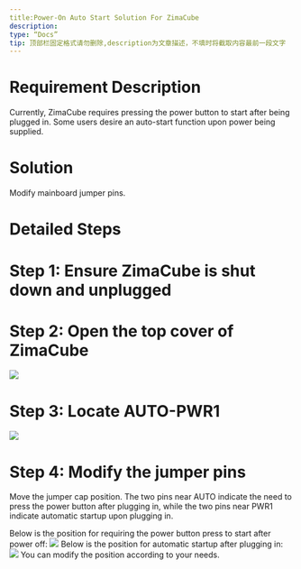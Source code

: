 ```yaml
---
title:Power-On Auto Start Solution For ZimaCube
description:
type: “Docs”
tip: 顶部栏固定格式请勿删除,description为文章描述，不填时将截取内容最前一段文字
---
```

# Requirement Description
Currently, ZimaCube requires pressing the power button to start after being plugged in. Some users desire an auto-start function upon power being supplied.

# Solution
Modify mainboard jumper pins.

# Detailed Steps
# Step 1: Ensure ZimaCube is shut down and unplugged
# Step 2: Open the top cover of ZimaCube
![](https://manage.icewhale.io/api/static/docs/1722406855308_image.png)
# Step 3: Locate AUTO-PWR1
![](https://manage.icewhale.io/api/static/docs/1722406884328_image.png)
# Step 4: Modify the jumper pins
Move the jumper cap position. The two pins near AUTO indicate the need to press the power button after plugging in, while the two pins near PWR1 indicate automatic startup upon plugging in.

Below is the position for requiring the power button press to start after power off:
![](https://manage.icewhale.io/api/static/docs/1722406910716_image.png)
Below is the position for automatic startup after plugging in:
![](https://manage.icewhale.io/api/static/docs/1722406935993_image.png)
You can modify the position according to your needs.